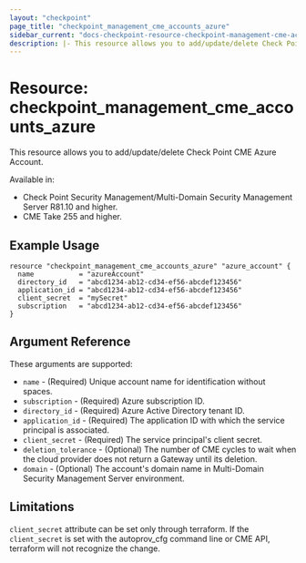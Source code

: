 ```yaml
---
layout: "checkpoint"
page_title: "checkpoint_management_cme_accounts_azure"
sidebar_current: "docs-checkpoint-resource-checkpoint-management-cme-accounts-azure"
description: |- This resource allows you to add/update/delete Check Point CME Azure Account.
---
```


# Resource: checkpoint_management_cme_accounts_azure

This resource allows you to add/update/delete Check Point CME Azure Account.

Available in:

- Check Point Security Management/Multi-Domain Security Management Server R81.10 and higher.
- CME Take 255 and higher.

## Example Usage

```hcl
resource "checkpoint_management_cme_accounts_azure" "azure_account" {
  name           = "azureAccount"
  directory_id   = "abcd1234-ab12-cd34-ef56-abcdef123456"
  application_id = "abcd1234-ab12-cd34-ef56-abcdef123456"
  client_secret  = "mySecret"
  subscription   = "abcd1234-ab12-cd34-ef56-abcdef123456"
}
```

## Argument Reference

These arguments are supported:

* `name` - (Required) Unique account name for identification without spaces.
* `subscription` - (Required) Azure subscription ID.
* `directory_id` - (Required) Azure Active Directory tenant ID.
* `application_id` - (Required) The application ID with which the service principal is associated.
* `client_secret` - (Required) The service principal's client secret.
* `deletion_tolerance` - (Optional) The number of CME cycles to wait when the cloud provider does not return a Gateway
  until its deletion.
* `domain` - (Optional) The account's domain name in Multi-Domain Security Management Server environment.

## Limitations

`client_secret` attribute can be set only through terraform. If the `client_secret` is set with the autoprov_cfg
command line or CME API, terraform will not recognize the change.
